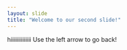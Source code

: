 ```yaml
---
layout: slide
title: "Welcome to our second slide!"
---
```

hiiiiiiiiiiiiii
Use the left arrow to go back!
